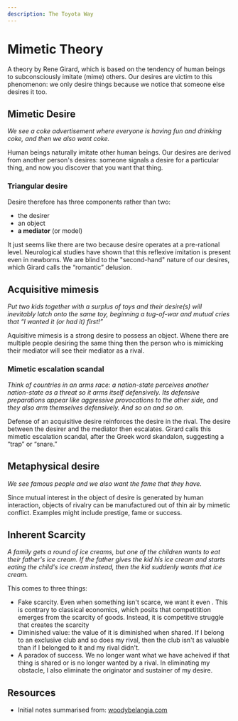 ```yaml
---
description: The Toyota Way
---
```


# Mimetic Theory

A theory by Rene Girard, which is based on the tendency of human beings to subconsciously imitate (mime) others. Our desires are victim to this phenomenon: we only desire things because we notice that someone else desires it too.

## Mimetic Desire

_We see a coke advertisement where everyone is having fun and drinking coke, and then we also want coke._

Human beings naturally imitate other human beings. Our desires are derived from another person's desires: someone signals a desire for a particular thing, and now you discover that you want that thing.

### Triangular desire

Desire therefore has three components rather than two:

- the desirer
- an object
- **a mediator** (or model)

It just seems like there are two because desire operates at a pre-rational level. Neurological studies have shown that this reflexive imitation is present even in newborns. We are blind to the "second-hand" nature of our desires, which Girard calls the “romantic” delusion.

## Acquisitive mimesis

_Put two kids together with a surplus of toys and their desire(s) will inevitably latch onto the same toy, beginning a tug-of-war and mutual cries that “I wanted it (or had it) first!”_

Aquisitive mimesis is a strong desire to possess an object. Whene there are multiple people desiring the same thing then the person who is mimicking their mediator will see their mediator as a rival.

### Mimetic escalation scandal

_Think of countries in an arms race: a nation-state perceives another nation-state as a threat so it arms itself defensively. Its defensive preparations appear like aggressive provocations to the other side, and they also arm themselves defensively. And so on and so on._

Defense of an acquisitive desire reinforces the desire in the rival. The desire between the desirer and the mediator then escalates. Girard calls this mimetic escalation scandal, after the Greek word skandalon,  suggesting a “trap” or “snare.”


## Metaphysical desire 

_We see famous people and we also want the fame that they have._

Since mutual interest in the object of desire is generated by human interaction, objects of rivalry can be manufactured out of thin air by mimetic conflict. Examples might include prestige, fame or success.

## Inherent Scarcity

_A family gets a round of ice creams, but one of the children wants to eat their father's ice cream. If the father gives the kid his ice cream and starts eating the child's ice cream instead, then the kid suddenly wants that ice cream._

This comes to three things:

- Fake scarcity. Even when something isn't scarce, we want it even . This is contrary to classical economics, which posits that competitition emerges from the scarcity of goods. Instead, it is competitive struggle that creates the scarcity
- Diminished value: the value of it is diminished when shared. If I belong to an exclusive club and so does my rival, then the club isn't as valuable than if I belonged to it and my rival didn't.
- A paradox of success. We no longer want what we have acheived if that thing is shared or is no longer wanted by a rival. In eliminating my obstacle, I also eliminate the originator and sustainer of my desire. 

## Resources

- Initial notes summarised from: [woodybelangia.com](https://woodybelangia.com/what-is-mimetic-theory/)
